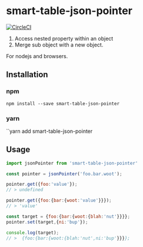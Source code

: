 # smart-table-json-pointer

[![CircleCI](https://circleci.com/gh/smart-table/smart-table-json-pointer.svg?style=svg)](https://circleci.com/gh/smart-table/smart-table-json-pointer)

1. Access nested property within an object
2. Merge sub object with a new object.

For nodejs and browsers.

## Installation

### npm

``npm install --save smart-table-json-pointer``

### yarn

``yarn add smart-table-json-pointer

## Usage

```Javascript
import jsonPointer from 'smart-table-json-pointer'

const pointer = jsonPointer('foo.bar.woot');

pointer.get({foo:'value'});
// > undefined

pointer.get({foo:{bar:{woot:'value'}}});
// > 'value'

const target = {foo:{bar:{woot:{blah:'nut'}}}};
pointer.set(target,{ni:'bup'});

console.log(target);
// >  {foo:{bar:{woot:{blah:'nut',ni:'bup'}}}};
```
